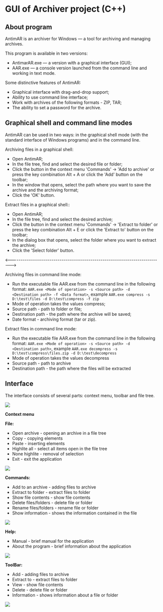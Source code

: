# GUI of Archiver project (C++)

## **About program**

AntimAR is an archiver for Windows — a tool for archiving and managing archives.

This program is available in two versions:
* AntimarAR.exe — a version with a graphical interface (GUI);
* AAR.exe — a console version launched from the command line and working in text mode.

Some distinctive features of AntimAR:
* Graphical interface with drag-and-drop support;
* Ability to use command line interface;
* Work with archives of the following formats - ZIP, TAR;
* The ability to set a password for the archive.

## **Graphical shell and command line modes**

AntimAR can be used in two ways: in the graphical shell mode (with the standard interface of Windows programs) and in the command line.

Archiving files in a graphical shell:
* Open AntimAR;
* In the file tree, find and select the desired file or folder;
* Click the button in the context menu 'Commands' -> 'Add to archive' or press the key combination Alt + A or click the 'Add' button on the toolbar;
* In the window that opens, select the path where you want to save the archive and the archiving format;
* Click the 'OK' button.

Extract files in a graphical shell::
* Open AntimAR;
* In the file tree, find and select the desired archive;
* Click the button in the context menu 'Commands' -> 'Extract to folder' or press the key combination Alt + E or click the 'Extract to' button on the toolbar;
* In the dialog box that opens, select the folder where you want to extract the archive;
* Click the 'Select folder' button.

<------------------------------------------------------------------------------>

Archiving files in command line mode:
* Run the executable file AAR.exe from the command line in the following format: 
`AAR.exe <Mode of operation> -s <Source path> -d <Destination path> -f <Data format>`, example `AAR.exe compress -s D:\test\files -d D:\test\compress -f zip`
* Mode of operation takes the values ​​compress;
* Source path - path to folder or file;
* Destination path - the path where the archive will be saved;
* Date format - archiving format (tar or zip).

Extract files in command line mode:
* Run the executable file AAR.exe from the command line in the following format: `AAR.exe <Mode of operation> -s <Source path> -d <Destination path>`, example `AAR.exe decompress -s D:\test\compress\files.zip -d D:\test\decompress`
* Mode of operation takes the values de​​compress
* Source path - path to archive
* Destination path - the path where the files will be extracted

## **Interface**
The interface consists of several parts: context menu, toolbar and file tree.

![](/images/appearance.png)

**Context menu**

**File:**
* Open archive - opening an archive in a file tree
* Copy - copying elements
* Paste - inserting elements
* Highlite all - select all items open in the file tree
* None highlite - removal of selection
* Exit - exit the application

![](/images/file.png)

**Commands:**
* Add to an archive - adding files to archive
* Extract to folder - extract files to folder
* Show file contents - show file contents
* Delete files/folders - delete file or folder
* Rename files/folders - rename file or folder
* Show information - shows the information contained in the file

![](/images/commands.png)

**Help:**
* Manual - brief manual for the application
* About the program - brief information about the application

![](/images/help.png)

**ToolBar:**
* Add - adding files to archive
* Extract to - extract files to folder
* View - show file contents
* Delete - delete file or folder
* Information - shows information about a file or folder

![](/images/toolbar.png)